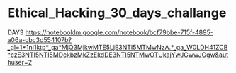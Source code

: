# Ethical_Hacking_30_days_challange

DAY3 
https://notebooklm.google.com/notebook/bcf79bbe-715f-4895-a06a-cbc3d554107b?_gl=1*1ni1ktp*_ga*MjQ3MjkwMTE5LjE3NTI5MTMwNzA.*_ga_W0LDH41ZCB*czE3NTI5NTI5MDckbzMkZzEkdDE3NTI5NTMwOTUkajYwJGwwJGgw&authuser=2
